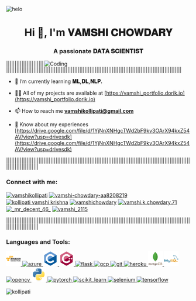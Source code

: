 ![helo](https://user-images.githubusercontent.com/89390696/173287660-a6892d56-9be0-40c9-856c-f807ac3a3302.gif)
<h1 align="center">Hi 👋, I'm 𝐕𝐀𝐌𝐒𝐇𝐈 𝐂𝐇𝐎𝐖𝐃𝐀𝐑𝐘</h1>
<h3 align="center">A passionate 𝐃𝐀𝐓𝐀 𝐒𝐂𝐈𝐄𝐍𝐓𝐈𝐒𝐓</h3>

<img align="right" alt="Coding" width="400" src="https://cdn.dribbble.com/users/1162077/screenshots/3848914/programmer.gif">

|||||||||||||||||||||||||||||||||||||||||||||||||||||||||||||||||||||||||||||||||||||||||||||||||||||||||||||||||||||||||||||


- 🌱 I’m currently learning **𝐌𝐋,𝐃𝐋,𝐍𝐋𝐏.**

- 👨‍💻 All of my projects are available at [https://vamshi_portfolio.dorik.io](https://vamshi_portfolio.dorik.io)

- 📫 How to reach me **vamshikollipati@gmail.com**

- 📄 Know about my experiences [https://drive.google.com/file/d/1YjNnXNHgcTWd2bF9kv3OArX94kxZ54AV/view?usp=drivesdk](https://drive.google.com/file/d/1YjNnXNHgcTWd2bF9kv3OArX94kxZ54AV/view?usp=drivesdk)
 
|||||||||||||||||||||||||||||||||||||||||||||||||||||||||||||||||||||||||||||||||||||||||||||||||||||||||||||||||||||||||||||||
<h3 align="left">Connect with me:</h3>
<p align="left">
<a href="https://twitter.com/vamshikollipati" target="blank"><img align="center" src="https://raw.githubusercontent.com/rahuldkjain/github-profile-readme-generator/master/src/images/icons/Social/twitter.svg" alt="vamshikollipati" height="30" width="40" /></a>
<a href="https://linkedin.com/in/vamshi-chowdary-aa8208219" target="blank"><img align="center" src="https://raw.githubusercontent.com/rahuldkjain/github-profile-readme-generator/master/src/images/icons/Social/linked-in-alt.svg" alt="vamshi-chowdary-aa8208219" height="30" width="40" /></a>
<a href="https://stackoverflow.com/users/kollipati vamshi krishna" target="blank"><img align="center" src="https://raw.githubusercontent.com/rahuldkjain/github-profile-readme-generator/master/src/images/icons/Social/stack-overflow.svg" alt="kollipati vamshi krishna" height="30" width="40" /></a>
<a href="https://kaggle.com/vamshichowdary" target="blank"><img align="center" src="https://raw.githubusercontent.com/rahuldkjain/github-profile-readme-generator/master/src/images/icons/Social/kaggle.svg" alt="vamshichowdary" height="30" width="40" /></a>
<a href="https://fb.com/vamshi.k.chowdary.71" target="blank"><img align="center" src="https://raw.githubusercontent.com/rahuldkjain/github-profile-readme-generator/master/src/images/icons/Social/facebook.svg" alt="vamshi.k.chowdary.71" height="30" width="40" /></a>
<a href="https://instagram.com/_mr_decent_46_" target="blank"><img align="center" src="https://raw.githubusercontent.com/rahuldkjain/github-profile-readme-generator/master/src/images/icons/Social/instagram.svg" alt="_mr_decent_46_" height="30" width="40" /></a>
<a href="https://www.codechef.com/users/vamshi_2115" target="blank"><img align="center" src="https://cdn.jsdelivr.net/npm/simple-icons@3.1.0/icons/codechef.svg" alt="vamshi_2115" height="30" width="40" /></a>
</p>

|||||||||||||||||||||||||||||||||||||||||||||||||||||||||||||||||||||||||||||||||||||||||||||||||||||||||||||||||||||||||||||||
<h3 align="left">Languages and Tools:</h3>
<p align="left"> <a href="https://aws.amazon.com" target="_blank"> <img src="https://raw.githubusercontent.com/devicons/devicon/master/icons/amazonwebservices/amazonwebservices-original-wordmark.svg" alt="aws" width="40" height="40"/> </a> <a href="https://azure.microsoft.com/en-in/" target="_blank"> <img src="https://www.vectorlogo.zone/logos/microsoft_azure/microsoft_azure-icon.svg" alt="azure" width="40" height="40"/> </a> <a href="https://www.cprogramming.com/" target="_blank"> <img src="https://raw.githubusercontent.com/devicons/devicon/master/icons/c/c-original.svg" alt="c" width="40" height="40"/> </a> <a href="https://www.w3schools.com/cpp/" target="_blank"> <img src="https://raw.githubusercontent.com/devicons/devicon/master/icons/cplusplus/cplusplus-original.svg" alt="cplusplus" width="40" height="40"/> </a> <a href="https://flask.palletsprojects.com/" target="_blank"> <img src="https://www.vectorlogo.zone/logos/pocoo_flask/pocoo_flask-icon.svg" alt="flask" width="40" height="40"/> </a> <a href="https://cloud.google.com" target="_blank"> <img src="https://www.vectorlogo.zone/logos/google_cloud/google_cloud-icon.svg" alt="gcp" width="40" height="40"/> </a> <a href="https://git-scm.com/" target="_blank"> <img src="https://www.vectorlogo.zone/logos/git-scm/git-scm-icon.svg" alt="git" width="40" height="40"/> </a> <a href="https://heroku.com" target="_blank"> <img src="https://www.vectorlogo.zone/logos/heroku/heroku-icon.svg" alt="heroku" width="40" height="40"/> </a> <a href="https://www.mongodb.com/" target="_blank"> <img src="https://raw.githubusercontent.com/devicons/devicon/master/icons/mongodb/mongodb-original-wordmark.svg" alt="mongodb" width="40" height="40"/> </a> <a href="https://www.mysql.com/" target="_blank"> <img src="https://raw.githubusercontent.com/devicons/devicon/master/icons/mysql/mysql-original-wordmark.svg" alt="mysql" width="40" height="40"/> </a> <a href="https://opencv.org/" target="_blank"> <img src="https://www.vectorlogo.zone/logos/opencv/opencv-icon.svg" alt="opencv" width="40" height="40"/> </a> <a href="https://www.python.org" target="_blank"> <img src="https://raw.githubusercontent.com/devicons/devicon/master/icons/python/python-original.svg" alt="python" width="40" height="40"/> </a> <a href="https://pytorch.org/" target="_blank"> <img src="https://www.vectorlogo.zone/logos/pytorch/pytorch-icon.svg" alt="pytorch" width="40" height="40"/> </a> <a href="https://scikit-learn.org/" target="_blank"> <img src="https://upload.wikimedia.org/wikipedia/commons/0/05/Scikit_learn_logo_small.svg" alt="scikit_learn" width="40" height="40"/> </a> <a href="https://www.selenium.dev" target="_blank"> <img src="https://raw.githubusercontent.com/detain/svg-logos/780f25886640cef088af994181646db2f6b1a3f8/svg/selenium-logo.svg" alt="selenium" width="40" height="40"/> </a> <a href="https://www.tensorflow.org" target="_blank"> <img src="https://www.vectorlogo.zone/logos/tensorflow/tensorflow-icon.svg" alt="tensorflow" width="40" height="40"/> </a> </p>

<p><img align="center" src="https://github-readme-stats.vercel.app/api/top-langs?username=kollipati&show_icons=true&locale=en&layout=compact" alt="kollipati" /></p>
